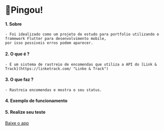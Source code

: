 # 🚛Pingou!

#### 1. **Sobre**
	- Foi idealizado como um projeto de estudo para portfolio utilizando o framework Flutter para desenvolvimento mobile, 
	por isso possiveis erros podem aparecer.
#### 2. **O que é ?**
	- É um sistema de rastreio de encomendas que utiliza a API do [Link & Track](https://linketrack.com/ "Linke & Track")
#### 3. **O que faz ?**
	- Rastreia encomendas e mostra o seu status.

#### 4. **Exemplo de funcionamento**
#### 5. **Realize seu teste**
[Baixe o app](https://github.com/Marcel0Henrique/pingou_app/releases/download/release/Pingou.apk "Baixe o app")
